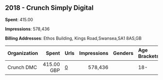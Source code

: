## 2018 - Crunch Simply Digital 
**Spent**: 415.00

**Impressions**: 578,436

**Billing Addresses**: Ethos Building, Kings Road,Swansea,SA1 8AS,GB

|Organization|Spent|Urls|Impressions|Genders|Age Brackets|Country Codes|
|:---|---:|:---|---:|:---|:---|:---|
|Crunch DMC|415.00 GBP|[0](https://www.snap.com/political-ads/asset/2b61458c6a8fdf9cc83df8b4773e76bc16bc50eb18867f8af873aff862b6e3c3?mediaType=mp4)|578,436||18-|united kingdom|

